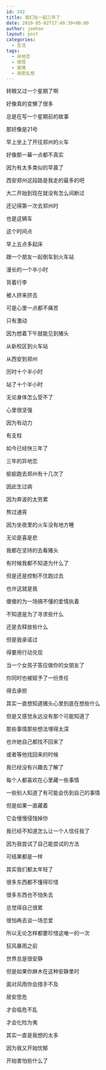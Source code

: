 ```yaml
---
id: 242
title: 我们在一起三年了
date: 2010-05-02T17:49:39+00:00
author: jeehon
layout: post
categories:
  - 生活
tags:
  - 异地恋
  - 感悟
  - 爱情
  - 胡思乱想
---
```

转眼又过一个星期了啊
  
好像真的变懒了很多
  
总是在写一个星期前的故事

那好像是21号
  
早上坐上了开往郑州的火车
  
好像那一幕一点都不真实
  
因为有太多类似的早晨了
  
西安郑州这段路是我走的最多的吧
  
大二开始到现在就没有怎么间断过
  
<!--more-->


  
还记得第一次去郑州时
  
也是这辆车
  
这个时间点
  
早上五点多起床
  
跟一个朋友一起倒车到火车站
  
漫长的一个半小时
  
背着行李
  
被人挤来挤去
  
可是心里一点都不痛苦
  
只有激动
  
因为想着下午就能见到猪头
  
从新校区到火车站
  
从西安到郑州
  
历时十个半小时
  
站了十个半小时
  
无论身体怎么受不了
  
心里很坚强
  
因为有动力
  
有支柱

如今已经快三年了
  
三年的异地恋
  
偷偷跑去郑州有十几次了
  
因此生过病
  
因为奔波的太劳累
  
熬过通宵
  
因为坐夜里的火车没有地方睡
  
无论是喜是悲
  
我都在坚持的去看猪头
  
有时候我都不知道为什么了
  
但是还是控制不住跑过去
  
也许这就是我
  
傻傻的为一场搞不懂的爱情执着
  
不知道是为了寻求些什么
  
还是去释放些什么
  
但是我承诺过
  
得要用行动兑现
  
当一个女孩子答应做你的女朋友了
  
你同时也被赋予了一份责任
  
得去承担

其实一直想知道猪头心里到底在想些什么
  
但是又感觉永远没有那个可能知道了
  
那些事情那些想法埋得太深
  
也许她自己都找不回来了
  
或者等他找回来的时候
  
我已经没有兴趣去了解了
  
每个人都喜欢在心里藏一些事情
  
一些别人知道了有可能会伤到自己的事情
  
但是如果一直藏着
  
它会慢慢侵蚀掉你
  
我已经不知道怎么让一个人信任我了
  
因为我尝试了自己能尝试的方法
  
可结果都是一样
  
其实我们都太年轻了
  
很多东西都不懂得珍惜
  
很多东西也不怕失去

总觉得自己很累
  
很怕再去谈一场恋爱
  
所以无论怎样都要珍惜这唯一的一次
  
狂风暴雨之前
  
世界总是很安静
  
但是如果你麻木在这种安静里时
  
面对风雨你会措手不及
  
居安思危
  
才会临危不乱
  
才会化险为夷
  
其实一直是我想的太多
  
因为我又开始忧郁
  
开始害怕些什么了